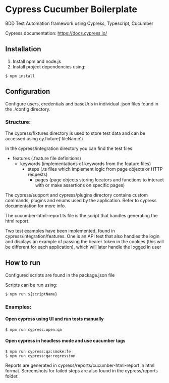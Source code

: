 # Cypress Cucumber Boilerplate

BDD Test Automation framework using Cypress, Typescript, Cucumber

Cypress documentation: https://docs.cypress.io/

## Installation

1. Install npm and node.js
2. Install project dependencies using:

```
$ npm install
```

## Configuration

Configure users, credentials and baseUrls in individual .json files found in the ./config directory. 

### Structure:

The cypress/fixtures directory is used to store test data and can be accessed using cy.fixture('fileName')

In the cypress/integration directory you can find the test files.

- features (.feature file definitions)
    - keywords (implementations of keywords from the feature files)
        - steps (.ts files which implement logic from page objects or HTTP requests)
            - pages (page objects storing locators and functions to interact with or make assertions on specific pages)

The cypress/support and cypress/plugins directory contains custom commands, plugins and enums used by the application. Refer to cypress documentation for  more info.

The cucumber-html-report.ts file is the script that handles generating the html report.

Two test examples have been implemented, found in cypress/integration/features. One is an API test that also handles the login and displays an example of passing the bearer token in the cookies (this will be different for each application), which will later handle the logged in user

## How to run

Configured scripts are found in the package.json file

Scripts can be run using:
```
$ npm run ${scriptName}
```

### Examples:

#### Open cypress using UI and run tests manually
```
$ npm run cypress:open:qa
```

#### Open cypress in headless mode and use cucumber tags
```
$ npm run cypress:qa:smoke:fe
$ npm run cypress:qa:regression
```
Reports are generated in cypress/reports/cucumber-html-report in html format. Screenshots for failed steps are also found in the cypress/reports folder.

